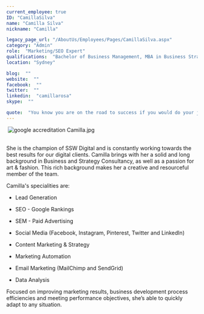 ```yaml
---
current_employee: true
ID: "CamillaSilva"
name: "Camilla Silva"
nickname: "Camilla"

legacy_page_url: "/AboutUs/Employees/Pages/CamillaSilva.aspx"
category: "Admin"
role:  "Marketing/SEO Expert"
qualifications:  "Bachelor of Business Management, MBA in Business Strategic Management"
location: "Sydney"

blog:  ""
website:  ""
facebook:  ""
twitter:  ""
linkedin:  "camillarosa"
skype:  ""

quote:  "You know you are on the road to success if you would do your job, and not be paid for it.  -- Oprah Winfrey"
---
```


​ ![google accreditation Camilla.jpg](/Images/Bio/google%20accreditation%20Camilla.jpg)   
​​​​​  

She is the champion of SSW Digital and is constantly working towards the best results for our digital clients. Camilla brings with her a solid and long background in Business and Strategy Consultancy, as well as a passion for art & fashion. This rich background makes her a creative and resourceful member of the team.

Camilla's specialities are:  

*   Lead Generation
*   SEO - Google Rankings
*   SEM - Paid Advertising  

*   Social Media (Facebook, Instagram, Pinterest, Twitter and LinkedIn)  

*   Content Marketing & Strategy
*   Marketing Automation
*   Email Marketing (MailChimp and SendGrid)
*   Data Analysis  

Focused on improving marketing results, business development process efficiencies and meeting performance objectives, she’s able to quickly adapt to any situation.